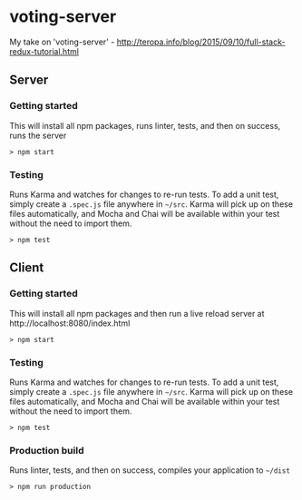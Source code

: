 # voting-server

My take on 'voting-server' - http://teropa.info/blog/2015/09/10/full-stack-redux-tutorial.html

## Server

### Getting started

This will install all npm packages, runs linter, tests, and then on success, runs the server

    > npm start

### Testing

Runs Karma and watches for changes to re-run tests. To add a unit test, simply create a `.spec.js` file anywhere in `~/src`. Karma will pick up on these files automatically, and Mocha and Chai will be available within your test without the need to import them.

    > npm test
    
## Client

### Getting started

This will install all npm packages and then run a live reload server at http://localhost:8080/index.html

    > npm start

### Testing

Runs Karma and watches for changes to re-run tests. To add a unit test, simply create a `.spec.js` file anywhere in `~/src`. Karma will pick up on these files automatically, and Mocha and Chai will be available within your test without the need to import them.

    > npm test

### Production build

Runs linter, tests, and then on success, compiles your application to `~/dist`

    > npm run production